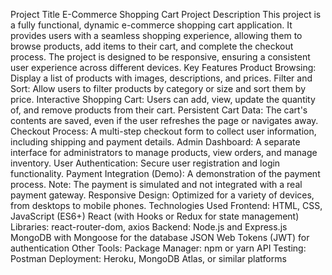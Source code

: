 Project Title
E-Commerce Shopping Cart
Project Description
This project is a fully functional, dynamic e-commerce shopping cart application. It provides users with a seamless shopping experience, allowing them to browse products, add items to their cart, and complete the checkout process. The project is designed to be responsive, ensuring a consistent user experience across different devices. 
Key Features
Product Browsing: Display a list of products with images, descriptions, and prices.
Filter and Sort: Allow users to filter products by category or size and sort them by price.
Interactive Shopping Cart: Users can add, view, update the quantity of, and remove products from their cart.
Persistent Cart Data: The cart's contents are saved, even if the user refreshes the page or navigates away.
Checkout Process: A multi-step checkout form to collect user information, including shipping and payment details.
Admin Dashboard: A separate interface for administrators to manage products, view orders, and manage inventory.
User Authentication: Secure user registration and login functionality.
Payment Integration (Demo): A demonstration of the payment process. Note: The payment is simulated and not integrated with a real payment gateway.
Responsive Design: Optimized for a variety of devices, from desktops to mobile phones. 
Technologies Used
Frontend:
HTML, CSS, JavaScript (ES6+)
React (with Hooks or Redux for state management)
Libraries: react-router-dom, axios
Backend:
Node.js and Express.js
MongoDB with Mongoose for the database
JSON Web Tokens (JWT) for authentication
Other Tools:
Package Manager: npm or yarn
API Testing: Postman
Deployment: Heroku, MongoDB Atlas, or similar platforms 

